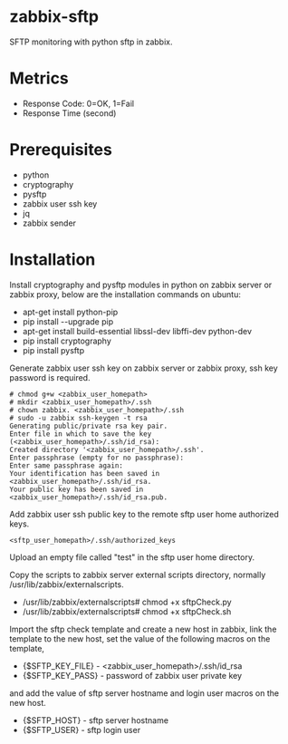 # zabbix-sftp

SFTP monitoring with python sftp in zabbix.

# Metrics

* Response Code: 0=OK, 1=Fail
* Response Time (second)

# Prerequisites

  * python
  * cryptography
  * pysftp
  * zabbix user ssh key
  * jq
  * zabbix sender

# Installation

Install cryptography and pysftp modules in python on zabbix server or zabbix proxy, below are the installation commands on ubuntu: 

  * apt-get install python-pip
  * pip install --upgrade pip
  * apt-get install build-essential libssl-dev libffi-dev python-dev
  * pip install cryptography
  * pip install pysftp

Generate zabbix user ssh key on zabbix server or zabbix proxy, ssh key password is required.

    # chmod g+w <zabbix_user_homepath>
    # mkdir <zabbix_user_homepath>/.ssh
    # chown zabbix. <zabbix_user_homepath>/.ssh
    # sudo -u zabbix ssh-keygen -t rsa
    Generating public/private rsa key pair.
    Enter file in which to save the key (<zabbix_user_homepath>/.ssh/id_rsa): 
    Created directory '<zabbix_user_homepath>/.ssh'.
    Enter passphrase (empty for no passphrase): 
    Enter same passphrase again: 
    Your identification has been saved in <zabbix_user_homepath>/.ssh/id_rsa.
    Your public key has been saved in <zabbix_user_homepath>/.ssh/id_rsa.pub.

Add zabbix user ssh public key to the remote sftp user home authorized keys.

    <sftp_user_homepath>/.ssh/authorized_keys

Upload an empty file called "test" in the sftp user home directory.

Copy the scripts to zabbix server external scripts directory, normally /usr/lib/zabbix/externalscripts.

  * /usr/lib/zabbix/externalscripts# chmod +x sftpCheck.py
  * /usr/lib/zabbix/externalscripts# chmod +x sftpCheck.sh

Import the sftp check template and create a new host in zabbix, link the template to the new host, set the value of the following macros on the template,
 
  * {$SFTP_KEY_FILE} - <zabbix_user_homepath>/.ssh/id_rsa
  * {$SFTP_KEY_PASS} - password of zabbix user private key

and add the value of sftp server hostname and login user macros on the new host.

  * {$SFTP_HOST} - sftp server hostname
  * {$SFTP_USER} - sftp login user
